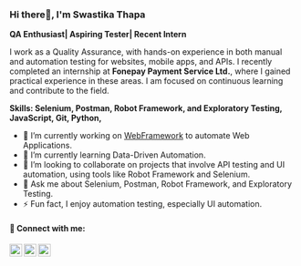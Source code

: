 <h3>Hi there👋, I'm Swastika Thapa</h3>

<b>QA Enthusiast| Aspiring Tester| Recent Intern</b>

I work as a Quality Assurance, with hands-on experience in both manual and automation testing for websites, mobile apps, and APIs. I recently completed an internship at <b>Fonepay Payment Service Ltd.</b>, where I gained practical experience in these areas. I am focused on continuous learning and contribute to the field.

<b>Skills: Selenium, Postman, Robot Framework, and Exploratory Testing, JavaScript, Git, Python,</b>

- 🔭 I’m currently working on [WebFramework](https://github.com/swosti01/WebFramework) to automate Web Applications.
- 🌱 I’m currently learning Data-Driven Automation.
- 👯 I’m looking to collaborate on projects that involve API testing and UI automation, using tools like Robot Framework and Selenium.
- 💬 Ask me about Selenium, Postman, Robot Framework, and Exploratory Testing.
- ⚡ Fun fact, I enjoy automation testing, especially UI automation.

<h4> 🤳 Connect with me:</h4>

[<img align="left" alt="JoshMadakor | Twitter" width="22px" src="https://cdn.jsdelivr.net/npm/simple-icons@v3/icons/twitter.svg" />][twitter]
[<img align="left" alt="JoshMadakor | LinkedIn" width="22px" src="https://cdn.jsdelivr.net/npm/simple-icons@v3/icons/linkedin.svg" />][linkedin]
[<img align="left" alt="JoshMadakor | Instagram" width="22px" src="https://cdn.jsdelivr.net/npm/simple-icons@v3/icons/instagram.svg" />][instagram]

[twitter]: https://x.com/swostikamagar21
[instagram]: https://www.instagram.com/swomgr_21/
[linkedin]: https://www.linkedin.com/in/swostika-magar-49a168268/

